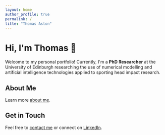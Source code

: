 ```yaml
---
layout: home
author_profile: true
permalink: /
title: "Thomas Aston"
---
```


# Hi, I'm Thomas 👋
Welcome to my personal portfolio! Currently, I'm a **PhD Researcher** at the University of Edinburgh researching the use of numerical modelling and artificial intelligence technologies applied to sporting head impact research.

## About Me
Learn more [about me](/about/).

## Get in Touch
Feel free to [contact me](/contact/) or connect on [LinkedIn](https://www.linkedin.com/in/thomas-aston-85580a19b/).